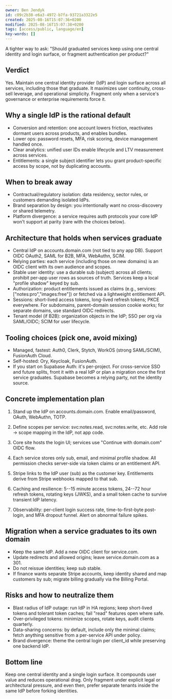 ```yaml
---
owner: Ben Jendyk
id: c09c2b38-e6a3-4972-b7fa-93721a3322e5
created: 2025-08-16T15:07:36+0200
modified: 2025-08-16T15:07:38+0200
tags: [access/public, language/en]
key-words: []
---
```


A tighter way to ask: "Should graduated services keep using one central identity and login surface, or fragment authentication per product?"

  

## Verdict

  

Yes. Maintain one central identity provider (IdP) and login surface across all services, including those that graduate. It maximizes user continuity, cross-sell leverage, and operational simplicity. Fragment only when a service's governance or enterprise requirements force it.

  

## Why a single IdP is the rational default

- Conversion and retention: one account lowers friction, reactivates dormant users across products, and enables bundles.
- Lower ops: password resets, MFA, risk scoring, device management handled once.
- Clear analytics: unified user IDs enable lifecycle and LTV measurement across services.
- Entitlements: a single subject identifier lets you grant product-specific access by scope, not by duplicating accounts.

  

## When to break away

- Contractual/regulatory isolation: data residency, sector rules, or customers demanding isolated IdPs.
- Brand separation by design: you intentionally want no cross-discovery or shared telemetry.
- Platform divergence: a service requires auth protocols your core IdP won't support at parity (rare with the choices below).

  

## Architecture that holds when services graduate

- Central IdP on accounts.domain.com (not tied to any app DB). Support OIDC OAuth2, SAML for B2B, MFA, WebAuthn, SCIM.
- Relying parties: each service (including those on new domains) is an OIDC client with its own audience and scopes.
- Stable user identity: use a durable sub (subject) across all clients; prohibit per-app user rows as sources of truth. Services keep a local "profile shadow" keyed by sub.
- Authorization: product entitlements issued as claims (e.g., services: ["notes:pro","images:free"]) or fetched via a lightweight entitlement API.
- Sessions: short-lived access tokens, long-lived refresh tokens; PKCE everywhere. For subdomains, parent-domain session cookie works; for separate domains, use standard OIDC redirects.
- Tenant model (if B2B): organization objects in the IdP; SSO per org via SAML/OIDC; SCIM for user lifecycle.

  

## Tooling choices (pick one, avoid mixing)

- Managed, fastest: Auth0, Clerk, Stytch, WorkOS (strong SAML/SCIM), FusionAuth Cloud.
- Self-hosted: Ory, Keycloak, FusionAuth.
- If you start on Supabase Auth: it's per-project. For cross-service SSO and future splits, front it with a real IdP or plan a migration once the first service graduates. Supabase becomes a relying party, not the identity source.

  

## Concrete implementation plan

1. Stand up the IdP on accounts.domain.com. Enable email/password, OAuth, WebAuthn, TOTP.

2. Define scopes per service: svc:notes.read, svc:notes.write, etc. Add role → scope mapping in the IdP, not app code.

3. Core site hosts the login UI; services use "Continue with domain.com" OIDC flow.

4. Each service stores only sub, email, and minimal profile shadow. All permission checks server-side via token claims or an entitlement API.

5. Stripe links to the IdP user (sub) as the customer key. Entitlements derive from Stripe webhooks mapped to that sub.

6. Caching and resilience: 5--15 minute access tokens, 24--72 hour refresh tokens, rotating keys (JWKS), and a small token cache to survive transient IdP latency.

7. Observability: per-client login success rate, time-to-first-byte post-login, and MFA dropout funnel. Alert on abnormal failure spikes.

  

## Migration when a service graduates to its own domain

- Keep the same IdP. Add a new OIDC client for service.com.
- Update redirects and allowed origins; leave service.domain.com as a 301.
- Do not reissue identities; keep sub stable.
- If finance wants separate Stripe accounts, keep identity shared and map customers by sub; migrate billing gradually via the Billing Portal.

  

## Risks and how to neutralize them

- Blast radius of IdP outage: run IdP in HA regions; keep short-lived tokens and tolerant token caches; fail "read" features open where safe.
- Over-privileged tokens: minimize scopes, rotate keys, audit clients quarterly.
- Data-sharing concerns: by default, include only the minimal claims; fetch anything sensitive from a per-service API under policy.
- Brand divergence: theme the central login per client_id while preserving one backend IdP.

  

## Bottom line

  

Keep one central identity and a single login surface. It compounds user value and reduces operational drag. Only fragment under explicit legal or architectural pressure, and even then, prefer separate tenants inside the same IdP before forking identities.